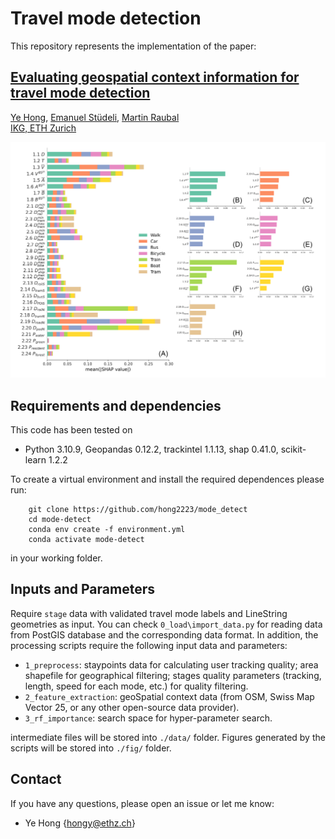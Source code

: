 # Travel mode detection

This repository represents the implementation of the paper:

## [Evaluating geospatial context information for travel mode detection]()
[Ye Hong](https://scholar.google.com/citations?user=dnaRSnwAAAAJ&hl=en), [Emanuel Stüdeli](), [Martin Raubal](https://raubal.ethz.ch/)\
[IKG, ETH Zurich](https://gis.ethz.ch/en/)

![flowchart](fig/shap_overall.png?raw=True)

## Requirements and dependencies

This code has been tested on

- Python 3.10.9, Geopandas 0.12.2, trackintel 1.1.13, shap 0.41.0, scikit-learn 1.2.2

To create a virtual environment and install the required dependences please run:
```shell
    git clone https://github.com/hong2223/mode_detect
    cd mode-detect
    conda env create -f environment.yml
    conda activate mode-detect
```
in your working folder.

## Inputs and Parameters
Require `stage` data with validated travel mode labels and LineString geometries as input. You can check `0_load\import_data.py` for reading data from PostGIS database and the corresponding data format. In addition, the processing scripts require the following input data and parameters:
- `1_preprocess`: staypoints data for calculating user tracking quality; area shapefile for geographical filtering; stages quality parameters (tracking, length, speed for each mode, etc.) for quality filtering.
- `2_feature_extraction`: geoSpatial context data (from OSM, Swiss Map Vector 25, or any other open-source data provider).
- `3_rf_importance`: search space for hyper-parameter search.

intermediate files will be stored into `./data/` folder. Figures generated by the scripts will be stored into `./fig/` folder.


## Contact
If you have any questions, please open an issue or let me know: 
- Ye Hong {hongy@ethz.ch}
